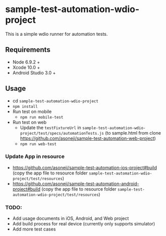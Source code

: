# sample-test-automation-wdio-project


This is a simple wdio runner for automation tests.

## Requirements
* Node 6.9.2 +
* Xcode 10.0 +
* Android Studio 3.0 +

## Usage
* cd `sample-test-automation-wdio-project`
* `npm install`
* Run test on mobile
   * `npm run mobile-test`
* Run test on web
   * Update the `testFixtureUrl` in `sample-test-automation-wdio-project/test/specs/automationTests.js` (to sample.html from clone https://github.com/asoneji/sample-test-automation-web-project)
   * `npm run web-test`

### Update App in resource
* https://github.com/asoneji/sample-test-automation-ios-project#build (copy the app file to resource folder `sample-test-automation-wdio-project/test/resources`)
* https://github.com/asoneji/sample-test-automation-android-project#build (copy the app file to resource folder `sample-test-automation-wdio-project/test/resources`)


### TODO:
* Add usage documents in iOS, Android, and Web project
* Add build process for real device (currently only supports simulator)
* Add more test cases